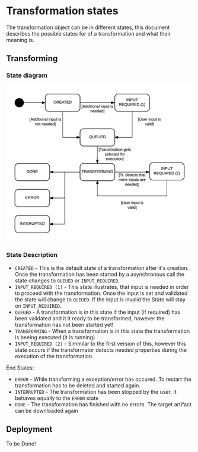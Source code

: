# Transformation states

The transformation object can be in different states, this document describes the possible states for of a transformation and what their meaning is.

## Transforming

### State diagram

![Transformation State diagram](img/transformation-states.png)

### State Description

- `CREATED` - This is the default state of a transformation after it's creation. Once the transformation has been started by a asynchronous call the state changes to `QUEUED` or `INPUT_REQUIRED`.
- `INPUT_REQUIRED (1)` - This state illustrates, that input is needed in order to proceed with the transformation. Once the input is set and validated the state will change to `QUEUED`. If the input is invalid the State will stay on `INPUT_REQUIRED`.
- `QUEUED` - A transformation is in this state if the input (if required) has been validated and it it ready to be transformed, however the transformation has not been started yet!
- `TRANSFORMING` - When a transformation is in this state the transformation is beeing executed (it is running)
- `INPUT_REQUIRED (2)` - Simmilar to the first version of this, however this state occurs if the transformator detects needed properties during the execution of the transformation.

End States:
- `ERROR` - While transforming a exception/error has occured. To restart the transformation has to be deleted and started again.
- `INTERRUPTED` - The transformation has been stopped by the user. It behaves equally to the `ERROR` state
- `DONE` - The transformation has finished with no errors. The target artifact can be downloaded again

## Deployment

To be Done!

